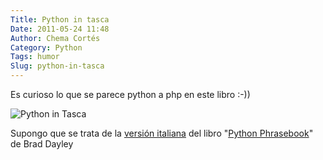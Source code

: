 ```yaml
---
Title: Python in tasca
Date: 2011-05-24 11:48
Author: Chema Cortés
Category: Python
Tags: humor
Slug: python-in-tasca
---
```


Es curioso lo que se parece python a php en este libro :-))

![Python in Tasca]({static}/pictures/python_in_tasca.jpeg)

Supongo que se trata de la [versión italiana](http://hpe.pearson.it/scheda_opera.php?tab=&ID=2408 "Python in Tasca") del libro "[Python Phrasebook](http://www.pearsonhighered.com/educator/product/Python-Phrasebook/9780672329104.page "Python Phrasebook")" de Brad Dayley
